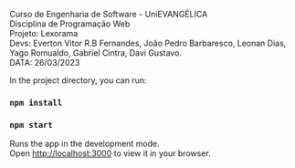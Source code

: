Curso de Engenharia de Software - UniEVANGÉLICA <br/>
Disciplina de Programação Web <br/>
Projeto: Lexorama <br/>
Devs: Everton Vitor R.B Fernandes, João Pedro Barbaresco, Leonan Dias, Yago Romualdo, Gabriel Cintra, Davi Gustavo. <br/>
DATA: 26/03/2023 <br/>

In the project directory, you can run:

### `npm install`
### `npm start`

Runs the app in the development mode.\
Open [http://localhost:3000](http://localhost:3000) to view it in your browser.

